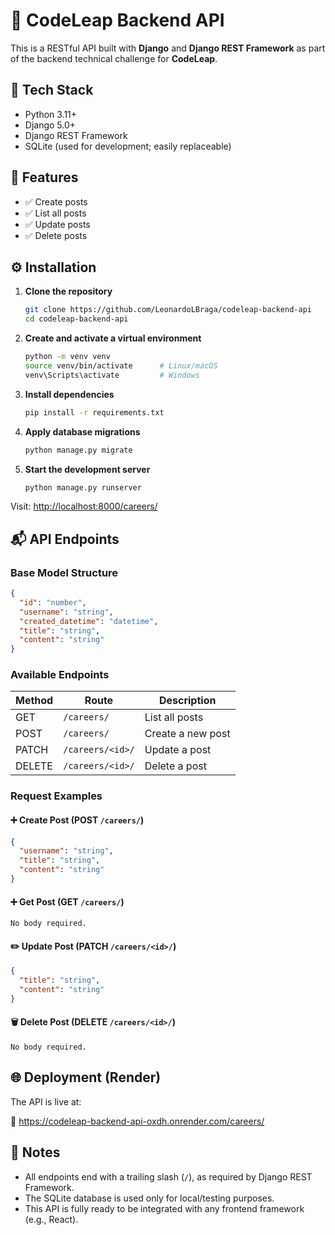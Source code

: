 # 📘 CodeLeap Backend API

This is a RESTful API built with **Django** and **Django REST Framework** as part of the backend technical challenge for **CodeLeap**.

## 🧰 Tech Stack

- Python 3.11+
- Django 5.0+
- Django REST Framework
- SQLite (used for development; easily replaceable)

## 🚀 Features

- ✅ Create posts
- ✅ List all posts
- ✅ Update posts
- ✅ Delete posts

## ⚙️ Installation

1. **Clone the repository**
   ```bash
   git clone https://github.com/LeonardoLBraga/codeleap-backend-api
   cd codeleap-backend-api
   ```

2. **Create and activate a virtual environment**
   ```bash
   python -m venv venv
   source venv/bin/activate      # Linux/macOS
   venv\Scripts\activate         # Windows
   ```

3. **Install dependencies**
   ```bash
   pip install -r requirements.txt
   ```

4. **Apply database migrations**
   ```bash
   python manage.py migrate
   ```

5. **Start the development server**
   ```bash
   python manage.py runserver
   ```

Visit: [http://localhost:8000/careers/](http://localhost:8000/careers/)

## 📬 API Endpoints

### Base Model Structure
```json
{
  "id": "number",
  "username": "string",
  "created_datetime": "datetime",
  "title": "string",
  "content": "string"
}
```

### Available Endpoints

| Method | Route               | Description                  |
|--------|---------------------|------------------------------|
| GET    | `/careers/`         | List all posts               |
| POST   | `/careers/`         | Create a new post            |
| PATCH  | `/careers/<id>/`    | Update a post                |
| DELETE | `/careers/<id>/`    | Delete a post                |

### Request Examples

#### ➕ Create Post (POST `/careers/`)
```json
{
  "username": "string",
  "title": "string",
  "content": "string"
}
```
#### ➕ Get Post (GET `/careers/`)
```No body required.```

#### ✏️ Update Post (PATCH `/careers/<id>/`)
```json
{
  "title": "string",
  "content": "string"
}
```

#### 🗑️ Delete Post (DELETE `/careers/<id>/`)
```No body required.```

## 🌐 Deployment (Render)

The API is live at:

🔗 https://codeleap-backend-api-oxdh.onrender.com/careers/

## 📎 Notes

- All endpoints end with a trailing slash (`/`), as required by Django REST Framework.
- The SQLite database is used only for local/testing purposes.
- This API is fully ready to be integrated with any frontend framework (e.g., React).
